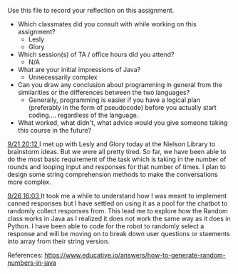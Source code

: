 Use this file to record your reflection on this assignment.

- Which classmates did you consult with while working on this assignment?
    - Lesly
    - Glory
- Which session(s) of TA / office hours did you attend?
    - N/A
- What are your initial impressions of Java? 
    - Unnecessarily complex
- Can you draw any conclusion about programming in general from the similarities or the differences between the two languages? 
    - Generally, programming is easier if you have a logical plan (preferably in the form of pseudocode) before you actually start coding.... regardless of the language.
- What worked, what didn't, what advice would you give someone taking this course in the future?

<u> 9/21 20:12 </u>
I met up with Lesly and Glory today at the Nielson Library to brainstorm ideas. But we were all pretty tired. So far, we have been able to do the most basic requirement of the task which is taking in the number of rounds and looping input and responses for that number of times. I plan to design some string comprehension methods to make the conversations more complex.

<u> 9/26 16:03 </u>
It took me a while to understand how I was meant to implement canned responses but I have settled on using it as a pool for the chatbot to randomly collect responses from. This lead me to explore how the Random class works in Java as I realized it does not work the same way as it does in Python. I have been able to code for the robot to randomly select a response and will be moving on to break down user questions or staements into array from their string version.


References:
https://www.educative.io/answers/how-to-generate-random-numbers-in-java